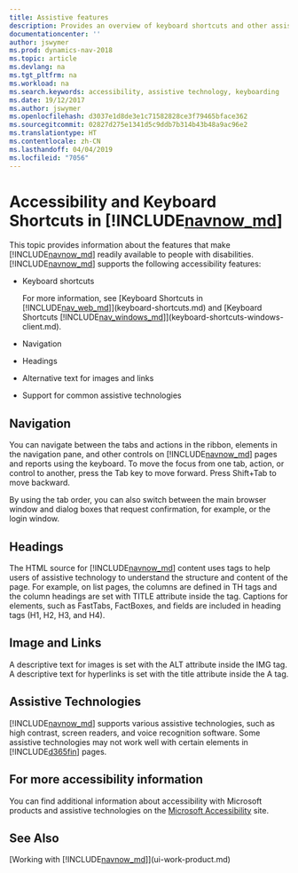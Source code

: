 ```yaml
---
title: Assistive features
description: Provides an overview of keyboard shortcuts and other assistive features.
documentationcenter: ''
author: jswymer
ms.prod: dynamics-nav-2018
ms.topic: article
ms.devlang: na
ms.tgt_pltfrm: na
ms.workload: na
ms.search.keywords: accessibility, assistive technology, keyboarding
ms.date: 19/12/2017
ms.author: jswymer
ms.openlocfilehash: d3037e1d8de3e1c71582828ce3f79465bface362
ms.sourcegitcommit: 02827d275e1341d5c9ddb7b314b43b48a9ac96e2
ms.translationtype: HT
ms.contentlocale: zh-CN
ms.lasthandoff: 04/04/2019
ms.locfileid: "7056"
---
```

# <a name="accessibility-and-keyboard-shortcuts-in-includenavnowmdincludesnavnowmdmd"></a>Accessibility and Keyboard Shortcuts in [!INCLUDE[navnow_md](includes/navnow_md.md)]
This topic provides information about the features that make [!INCLUDE[navnow_md](includes/navnow_md.md)] readily available to people with disabilities. [!INCLUDE[navnow_md](includes/navnow_md.md)] supports the following accessibility features:  

-   Keyboard shortcuts

    For more information, see [Keyboard Shortcuts in [!INCLUDE[nav_web_md](includes/nav_web_md.md)]](keyboard-shortcuts.md) and [Keyboard Shortcuts [!INCLUDE[nav_windows_md](includes/nav_windows_md.md)]](keyboard-shortcuts-windows-client.md).

-   Navigation  

-   Headings  

-   Alternative text for images and links  

-   Support for common assistive technologies  

##  <a name="Navigation"></a> Navigation  
 You can navigate between the tabs and actions in the ribbon, elements in the navigation pane, and other controls on [!INCLUDE[navnow_md](includes/navnow_md.md)] pages and reports using the keyboard. To move the focus from one tab, action, or control to another, press the Tab key to move forward. Press Shift+Tab to move backward.  

 By using the tab order, you can also switch between the main browser window and dialog boxes that request confirmation, for example, or the login window.  

##  <a name="Headings"></a> Headings  
 The HTML source for [!INCLUDE[navnow_md](includes/navnow_md.md)] content uses tags to help users of assistive technology to understand the structure and content of the page. For example, on list pages, the columns are defined in TH tags and the column headings are set with TITLE attribute inside the tag. Captions for elements, such as FastTabs, FactBoxes, and fields are included in heading tags (H1, H2, H3, and H4).  

##  <a name="Images"></a> Image and Links  
 A descriptive text for images is set with the ALT attribute inside the IMG tag. A descriptive text for hyperlinks is set with the title attribute inside the A tag.  

##  <a name="AssistiveTech"></a> Assistive Technologies  
[!INCLUDE[navnow_md](includes/navnow_md.md)] supports various assistive technologies, such as high contrast, screen readers, and voice recognition software. Some assistive technologies may not work well with certain elements in [!INCLUDE[d365fin](includes/d365fin_md.md)] pages.  

## <a name="for-more-accessibility-information"></a>For more accessibility information  
You can find additional information about accessibility with Microsoft products and assistive technologies on the [Microsoft Accessibility](http://go.microsoft.com/fwlink/?LinkId=262160) site.

## <a name="see-also"></a>See Also 
[Working with [!INCLUDE[navnow_md](includes/navnow_md.md)]](ui-work-product.md)  